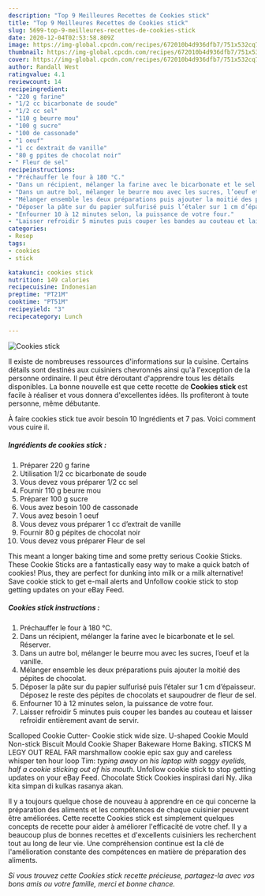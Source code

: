 ```yaml
---
description: "Top 9 Meilleures Recettes de Cookies stick"
title: "Top 9 Meilleures Recettes de Cookies stick"
slug: 5699-top-9-meilleures-recettes-de-cookies-stick
date: 2020-12-04T02:53:58.809Z
image: https://img-global.cpcdn.com/recipes/672010b4d936dfb7/751x532cq70/cookies-stick-photo-principale-de-la-recette.jpg
thumbnail: https://img-global.cpcdn.com/recipes/672010b4d936dfb7/751x532cq70/cookies-stick-photo-principale-de-la-recette.jpg
cover: https://img-global.cpcdn.com/recipes/672010b4d936dfb7/751x532cq70/cookies-stick-photo-principale-de-la-recette.jpg
author: Randall West
ratingvalue: 4.1
reviewcount: 14
recipeingredient:
- "220 g farine"
- "1/2 cc bicarbonate de soude"
- "1/2 cc sel"
- "110 g beurre mou"
- "100 g sucre"
- "100 de cassonade"
- "1 oeuf"
- "1 cc dextrait de vanille"
- "80 g ppites de chocolat noir"
- " Fleur de sel"
recipeinstructions:
- "Préchauffer le four à 180 °C."
- "Dans un récipient, mélanger la farine avec le bicarbonate et le sel. Réserver."
- "Dans un autre bol, mélanger le beurre mou avec les sucres, l’oeuf et la vanille."
- "Mélanger ensemble les deux préparations puis ajouter la moitié des pépites de chocolat."
- "Déposer la pâte sur du papier sulfurisé puis l’étaler sur 1 cm d’épaisseur. Déposez le reste des pépites de chocolats et saupoudrer de fleur de sel."
- "Enfourner 10 à 12 minutes selon, la puissance de votre four."
- "Laisser refroidir 5 minutes puis couper les bandes au couteau et laisser refroidir entièrement avant de servir."
categories:
- Resep
tags:
- cookies
- stick

katakunci: cookies stick 
nutrition: 149 calories
recipecuisine: Indonesian
preptime: "PT21M"
cooktime: "PT51M"
recipeyield: "3"
recipecategory: Lunch

---
```



![Cookies stick](https://img-global.cpcdn.com/recipes/672010b4d936dfb7/751x532cq70/cookies-stick-photo-principale-de-la-recette.jpg)

Il existe de nombreuses ressources d'informations sur la cuisine. Certains détails sont destinés aux cuisiniers chevronnés ainsi qu'à l'exception de la personne ordinaire. Il peut être déroutant d'apprendre tous les détails disponibles. La bonne nouvelle est que cette recette de <strong> Cookies stick </strong> est facile à réaliser et vous donnera d'excellentes idées. Ils profiteront à toute personne, même débutante.

<!--inarticleads1-->

À faire cookies stick tue avoir besoin 10 Ingrédients et 7 pas. Voici comment vous cuire il.

##### Ingrédients de cookies stick :

1. Préparer 220 g farine
1. Utilisation 1/2 cc bicarbonate de soude
1. Vous devez vous préparer 1/2 cc sel
1. Fournir 110 g beurre mou
1. Préparer 100 g sucre
1. Vous avez besoin 100 de cassonade
1. Vous avez besoin 1 oeuf
1. Vous devez vous préparer 1 cc d’extrait de vanille
1. Fournir 80 g pépites de chocolat noir
1. Vous devez vous préparer  Fleur de sel


This meant a longer baking time and some pretty serious Cookie Sticks. These Cookie Sticks are a fantastically easy way to make a quick batch of cookies! Plus, they are perfect for dunking into milk or a milk alternative! Save cookie stick to get e-mail alerts and Unfollow cookie stick to stop getting updates on your eBay Feed. 

<!--inarticleads2-->

##### Cookies stick instructions :

1. Préchauffer le four à 180 °C.
1. Dans un récipient, mélanger la farine avec le bicarbonate et le sel. Réserver.
1. Dans un autre bol, mélanger le beurre mou avec les sucres, l’oeuf et la vanille.
1. Mélanger ensemble les deux préparations puis ajouter la moitié des pépites de chocolat.
1. Déposer la pâte sur du papier sulfurisé puis l’étaler sur 1 cm d’épaisseur. Déposez le reste des pépites de chocolats et saupoudrer de fleur de sel.
1. Enfourner 10 à 12 minutes selon, la puissance de votre four.
1. Laisser refroidir 5 minutes puis couper les bandes au couteau et laisser refroidir entièrement avant de servir.


Scalloped Cookie Cutter- Cookie stick wide size. U-shaped Cookie Mould Non-stick Biscuit Mould Cookie Shaper Bakeware Home Baking. sTICKS M LEGY OUT REAL FAR marshmallow cookie epic sax guy and careless whisper ten hour loop Tim: *typing away on his laptop with saggy eyelids, half a cookie sticking out of his mouth*. Unfollow cookie stick to stop getting updates on your eBay Feed. Chocolate Stick Cookies inspirasi dari Ny. Jika kita simpan di kulkas rasanya akan. 

<!--inarticleads1-->

<p>
Il y a toujours quelque chose de nouveau à apprendre en ce qui concerne la préparation des aliments et les compétences de chaque cuisinier peuvent être améliorées. Cette recette Cookies stick est simplement quelques concepts de recette pour aider à améliorer l'efficacité de votre chef. Il y a beaucoup plus de bonnes recettes et d'excellents cuisiniers les recherchent tout au long de leur vie. Une compréhension continue est la clé de l'amélioration constante des compétences en matière de préparation des aliments.
</p>

<p>
<i>Si vous trouvez cette Cookies stick recette précieuse, partagez-la avec vos bons amis ou votre famille, merci et bonne chance.</i>
</p>
